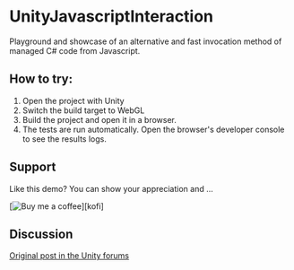 # UnityJavascriptInteraction

Playground and showcase of an alternative and fast invocation method of managed C# code from Javascript.

## How to try:

1. Open the project with Unity
2. Switch the build target to WebGL
3. Build the project and open it in a browser.
4. The tests are run automatically. Open the browser's developer console to see the results logs.

## Support

Like this demo? You can show your appreciation and ...

[![Buy me a coffee](https://az743702.vo.msecnd.net/cdn/kofi1.png?v=0)][kofi]

## Discussion

[Original post in the Unity forums](http://forum.unity3d.com/threads/super-fast-javascript-interaction-on-webgl.382734/)
